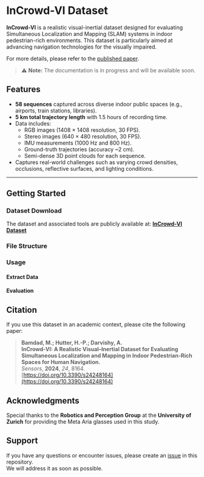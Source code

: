 # InCrowd-VI Dataset

**InCrowd-VI** is a realistic visual-inertial dataset designed for evaluating Simultaneous Localization and Mapping (SLAM) systems in indoor pedestrian-rich environments. This dataset is particularly aimed at advancing navigation technologies for the visually impaired.

For more details, please refer to the [published paper](https://doi.org/10.3390/s24248164).

> ⚠️ **Note:** The documentation is in progress and will be available soon.

## Features

- **58 sequences** captured across diverse indoor public spaces (e.g., airports, train stations, libraries).
- **5 km total trajectory length** with 1.5 hours of recording time.
- Data includes:
  - RGB images (1408 × 1408 resolution, 30 FPS).
  - Stereo images (640 × 480 resolution, 30 FPS).
  - IMU measurements (1000 Hz and 800 Hz).
  - Ground-truth trajectories (accuracy ~2 cm).
  - Semi-dense 3D point clouds for each sequence.
- Captures real-world challenges such as varying crowd densities, occlusions, reflective surfaces, and lighting conditions.
---

## Getting Started

### Dataset Download

The dataset and associated tools are publicly available at: [**InCrowd-VI Dataset**](https://vault.cloudlab.zhaw.ch/vault-data/incrowd-vi)

### File Structure

### Usage

#### Extract Data

#### Evaluation

## Citation

If you use this dataset in an academic context, please cite the following paper:

> **Bamdad, M.; Hutter, H.-P.; Darvishy, A.**  
> **InCrowd-VI: A Realistic Visual–Inertial Dataset for Evaluating Simultaneous Localization and Mapping in Indoor Pedestrian-Rich Spaces for Human Navigation.**  
> *Sensors*, **2024**, *24*, 8164.  
> [https://doi.org/10.3390/s24248164](https://doi.org/10.3390/s24248164)


## Acknowledgments

Special thanks to the **Robotics and Perception Group** at the **University of Zurich** for providing the Meta Aria glasses used in this study.

## Support

If you have any questions or encounter issues, please create an [issue](https://github.com/banafshebamdad/InCrowd-VI/issues) in this repository.  
We will address it as soon as possible.



